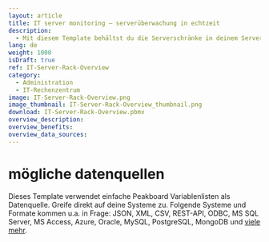 ```yaml
---
layout: article
title: IT server monitoring – serverüberwachung in echtzeit
description: 
  - Mit diesem Template behältst du die Serverschränke in deinem Serverraum jederzeit im Blick. So hast du ein übersichtliches Monitoring-Tool zur Darstellung der aktuellen Serverauslastung. Überwache ganz einfach alle genutzten Server, reagiere viel schneller auf potentielle Probleme und steigere dadurch die Verfügbarkeit. Über Sensoren kannst du dir außerdem die Temperatur anzeigen lassen, ebenso ist die Integration eines Alarmsystems möglich.
lang: de
weight: 1000
isDraft: true
ref: IT-Server-Rack-Overview
category:
  - Administration
  - IT-Rechenzentrum
image: IT-Server-Rack-Overview.png
image_thumbnail: IT-Server-Rack-Overview_thumbnail.png
download: IT-Server-Rack-Overview.pbmx
overview_description:
overview_benefits:
overview_data_sources:
---
```


# mögliche datenquellen

Dieses Template verwendet einfache Peakboard Variablenlisten als Datenquelle. Greife direkt auf deine Systeme zu. Folgende Systeme und Formate kommen u.a. in Frage: JSON, XML, CSV, REST-API, ODBC, MS SQL Server, MS Access, Azure, Oracle, MySQL, PostgreSQL, MongoDB und [viele mehr](https://peakboard.com/datenanbindungen/).
